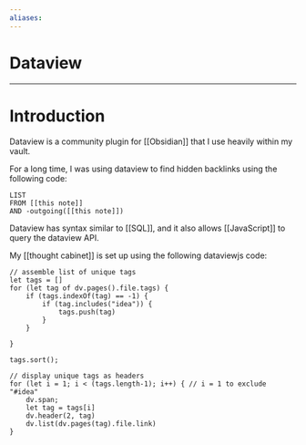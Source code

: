 ```yaml
---
aliases: 
---
```

# Dataview
---
# Introduction
Dataview is a community plugin for [[Obsidian]] that I use heavily within my vault. 

For a long time, I was using dataview to find hidden backlinks using the following code:

```
LIST
FROM [[this note]]
AND -outgoing([[this note]])
```

Dataview has syntax similar to [[SQL]], and it also allows [[JavaScript]] to query the dataview API. 

My [[thought cabinet]] is set up using the following dataviewjs code:

```
// assemble list of unique tags
let tags = []
for (let tag of dv.pages().file.tags) {
	if (tags.indexOf(tag) == -1) {
		if (tag.includes("idea")) { 
			tags.push(tag)
		} 
	} 

}

tags.sort();

// display unique tags as headers
for (let i = 1; i < (tags.length-1); i++) { // i = 1 to exclude "#idea" 
	dv.span;
	let tag = tags[i]
	dv.header(2, tag)
	dv.list(dv.pages(tag).file.link)
}
```